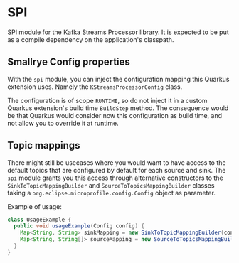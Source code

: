# SPI

SPI module for the Kafka Streams Processor library.
It is expected to be put as a compile dependency on the application's classpath.

## Smallrye Config properties

With the `spi` module, you can inject the configuration mapping this Quarkus extension uses.
Namely the `KStreamsProcessorConfig` class.

The configuration is of scope `RUNTIME`, so do not inject it in a custom Quarkus extension's build time `BuildStep` method.
The consequence would be that Quarkus would consider now this configuration as build time, and not allow you to override it at runtime.

## Topic mappings

There might still be usecases where you would want to have access to the default topics that are configured by default for each source and sink.
The `spi` module grants you this access through alternative constructors to the `SinkToTopicMappingBuilder` and `SourceToTopicsMappingBuilder` classes taking a `org.eclipse.microprofile.config.Config` object as parameter.

Example of usage:

```java
class UsageExample {
  public void usageExample(Config config) {
    Map<String, String> sinkMapping = new SinkToTopicMappingBuilder(config).sinkToTopicMapping();
    Map<String, String[]> sourceMapping = new SourceToTopicsMappingBuilder(config).sourceToTopicsMapping();
  }
}
```